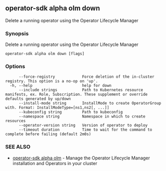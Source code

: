 ## operator-sdk alpha olm down

Delete a running operator using the Operator Lifecycle Manager

### Synopsis

Delete a running operator using the Operator Lifecycle Manager

```
operator-sdk alpha olm down [flags]
```

### Options

```
      --force-registry            Force deletion of the in-cluster registry. This option is a no-op on 'up'.
  -h, --help                      help for down
      --include strings           Path to Kubernetes resource manifests, ex. Role, Subscription. These supplement or override defaults generated by up/down
      --install-mode string       InstallMode to create OperatorGroup with. Format: InstallModeType=[ns1,ns2[, ...]]
      --kubeconfig string         Path to kubeconfig
      --namespace string          Namespace in which to create resources
      --operator-version string   Version of operator to deploy
      --timeout duration          Time to wait for the command to complete before failing (default 2m0s)
```

### SEE ALSO

* [operator-sdk alpha olm](operator-sdk_alpha_olm.md)	 - Manage the Operator Lifecycle Manager installation and Operators in your cluster

